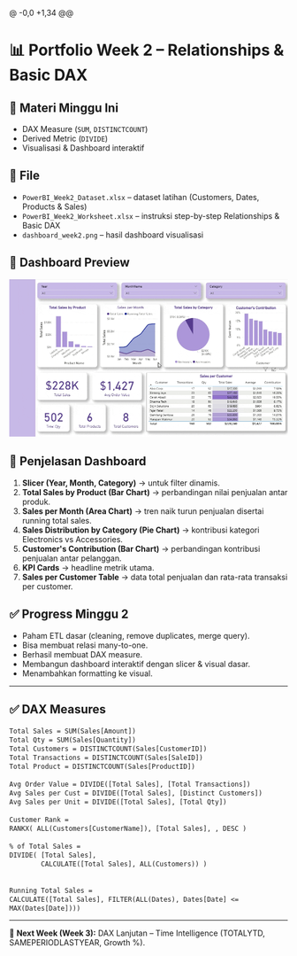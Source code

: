 @ -0,0 +1,34 @@
# 📊 Portfolio Week 2 – Relationships & Basic DAX

## 📌 Materi Minggu Ini
- DAX Measure (`SUM`, `DISTINCTCOUNT`)
- Derived Metric (`DIVIDE`)
- Visualisasi & Dashboard interaktif

## 📂 File
- `PowerBI_Week2_Dataset.xlsx` – dataset latihan (Customers, Dates, Products & Sales)
- `PowerBI_Week2_Worksheet.xlsx` – instruksi step-by-step Relationships & Basic DAX
- `dashboard_week2.png` – hasil dashboard visualisasi

## 📸 Dashboard Preview
![Dashboard Week 2](dashboard_week2.gif)

## 📝 Penjelasan Dashboard
1. **Slicer (Year, Month, Category)** → untuk filter dinamis.  
2. **Total Sales by Product (Bar Chart)** → perbandingan nilai penjualan antar produk.  
3. **Sales per Month (Area Chart)** → tren naik turun penjualan disertai running total sales.  
4. **Sales Distribution by Category (Pie Chart)** → kontribusi kategori Electronics vs Accessories. 
5. **Customer's Contribution (Bar Chart)** → perbandingan kontribusi penjualan antar pelanggan.  
6. **KPI Cards** → headline metrik utama.  
7. **Sales per Customer Table** → data total penjualan dan rata-rata transaksi per customer. 

## ✅ Progress Minggu 2
- Paham ETL dasar (cleaning, remove duplicates, merge query).  
- Bisa membuat relasi many-to-one.  
- Berhasil membuat DAX measure.  
- Membangun dashboard interaktif dengan slicer & visual dasar.
- Menambahkan formatting ke visual.  

---

## ✅ DAX Measures
```DAX
Total Sales = SUM(Sales[Amount])
Total Qty = SUM(Sales[Quantity])
Total Customers = DISTINCTCOUNT(Sales[CustomerID])
Total Transactions = DISTINCTCOUNT(Sales[SaleID])
Total Product = DISTINCTCOUNT(Sales[ProductID])

Avg Order Value = DIVIDE([Total Sales], [Total Transactions])
Avg Sales per Cust = DIVIDE([Total Sales], [Distinct Customers])
Avg Sales per Unit = DIVIDE([Total Sales], [Total Qty])

Customer Rank = 
RANKX( ALL(Customers[CustomerName]), [Total Sales], , DESC )

% of Total Sales = 
DIVIDE( [Total Sales],
        CALCULATE([Total Sales], ALL(Customers)) )


Running Total Sales =
CALCULATE([Total Sales], FILTER(ALL(Dates), Dates[Date] <= MAX(Dates[Date])))
```

---

📅 **Next Week (Week 3):** DAX Lanjutan – Time Intelligence (TOTALYTD, SAMEPERIODLASTYEAR, Growth %).